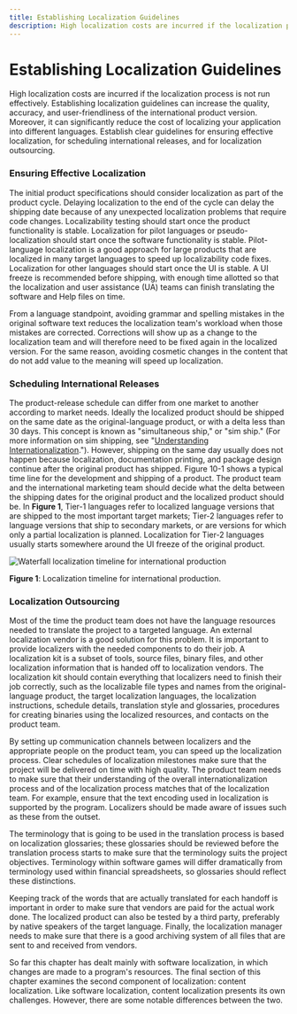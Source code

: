 ```yaml
---
title: Establishing Localization Guidelines
description: High localization costs are incurred if the localization process is not run effectively.
---
```


# Establishing Localization Guidelines

High localization costs are incurred if the localization process is not run effectively. Establishing localization guidelines can increase the quality, accuracy, and user-friendliness of the international product version. Moreover, it can significantly reduce the cost of localizing your application into different languages. Establish clear guidelines for ensuring effective localization, for scheduling international releases, and for localization outsourcing.

### Ensuring Effective Localization

The initial product specifications should consider localization as part of the product cycle. Delaying localization to the end of the cycle can delay the shipping date because of any unexpected localization problems that require code changes. Localizability testing should start once the product functionality is stable. Localization for pilot languages or pseudo-localization should start once the software functionality is stable. Pilot-language localization is a good approach for large products that are localized in many target languages to speed up localizability code fixes. Localization for other languages should start once the UI is stable. A UI freeze is recommended before shipping, with enough time allotted so that the localization and user assistance (UA) teams can finish translating the software and Help files on time.

From a language standpoint, avoiding grammar and spelling mistakes in the original software text reduces the localization team's workload when those mistakes are corrected. Corrections will show up as a change to the localization team and will therefore need to be fixed again in the localized version. For the same reason, avoiding cosmetic changes in the content that do not add value to the meaning will speed up localization.

### Scheduling International Releases

The product-release schedule can differ from one market to another according to market needs. Ideally the localized product should be shipped on the same date as the original-language product, or with a delta less than 30 days. This concept is known as "simultaneous ship," or "sim ship." (For more information on sim shipping, see "[Understanding Internationalization](../software-internationalization.md)."). However, shipping on the same day usually does not happen because localization, documentation printing, and package design continue after the original product has shipped. Figure 10-1 shows a typical time line for the development and shipping of a product. The product team and the international marketing team should decide what the delta between the shipping dates for the original product and the localized product should be. In **Figure 1**, Tier-1 languages refer to localized language versions that are shipped to the most important target markets; Tier-2 languages refer to language versions that ship to secondary markets, or are versions for which only a partial localization is planned. Localization for Tier-2 languages usually starts somewhere around the UI freeze of the original product.

![Waterfall localization timeline for international production](https://docs.microsoft.com/globalization/localization/images/Waterfall_Sched.jpg "Waterfall localization timeline for international production") 

**Figure 1**: Localization timeline for international production.

### Localization Outsourcing

Most of the time the product team does not have the language resources needed to translate the project to a targeted language. An external localization vendor is a good solution for this problem. It is important to provide localizers with the needed components to do their job. A localization kit is a subset of tools, source files, binary files, and other localization information that is handed off to localization vendors. The localization kit should contain everything that localizers need to finish their job correctly, such as the localizable file types and names from the original-language product, the target localization languages, the localization instructions, schedule details, translation style and glossaries, procedures for creating binaries using the localized resources, and contacts on the product team.

By setting up communication channels between localizers and the appropriate people on the product team, you can speed up the localization process. Clear schedules of localization milestones make sure that the project will be delivered on time with high quality. The product team needs to make sure that their understanding of the overall internationalization process and of the localization process matches that of the localization team. For example, ensure that the text encoding used in localization is supported by the program. Localizers should be made aware of issues such as these from the outset.

The terminology that is going to be used in the translation process is based on localization glossaries; these glossaries should be reviewed before the translation process starts to make sure that the terminology suits the project objectives. Terminology within software games will differ dramatically from terminology used within financial spreadsheets, so glossaries should reflect these distinctions.

Keeping track of the words that are actually translated for each handoff is important in order to make sure that vendors are paid for the actual work done. The localized product can also be tested by a third party, preferably by native speakers of the target language. Finally, the localization manager needs to make sure that there is a good archiving system of all files that are sent to and received from vendors.

So far this chapter has dealt mainly with software localization, in which changes are made to a program's resources. The final section of this chapter examines the second component of localization: content localization. Like software localization, content localization presents its own challenges. However, there are some notable differences between the two.
